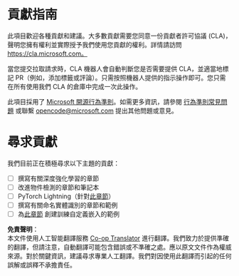 <!--
CO_OP_TRANSLATOR_METADATA:
{
  "original_hash": "847a587aa1b83f4d00858183ff3ed18a",
  "translation_date": "2025-08-24T22:18:29+00:00",
  "source_file": "etc/CONTRIBUTING.md",
  "language_code": "hk"
}
-->
# 貢獻指南

此項目歡迎各種貢獻和建議。大多數貢獻需要您同意一份貢獻者許可協議 (CLA)，聲明您擁有權利並實際授予我們使用您貢獻的權利。詳情請訪問 https://cla.microsoft.com。

當您提交拉取請求時，CLA 機器人會自動判斷您是否需要提供 CLA，並適當地標記 PR（例如，添加標籤或評論）。只需按照機器人提供的指示操作即可。您只需在所有使用我們 CLA 的倉庫中完成一次此操作。

此項目採用了 [Microsoft 開源行為準則](https://opensource.microsoft.com/codeofconduct/)。如需更多資訊，請參閱 [行為準則常見問題](https://opensource.microsoft.com/codeofconduct/faq/) 或聯繫 [opencode@microsoft.com](mailto:opencode@microsoft.com) 提出其他問題或意見。

# 尋求貢獻

我們目前正在積極尋求以下主題的貢獻：

- [ ] 撰寫有關深度強化學習的章節
- [ ] 改進物件檢測的章節和筆記本
- [ ] PyTorch Lightning（針對[此章節](https://github.com/microsoft/AI-For-Beginners/blob/main/3-NeuralNetworks/05-Frameworks/README.md)）
- [ ] 撰寫有關命名實體識別的章節和範例
- [ ] 為[此章節](https://github.com/microsoft/AI-For-Beginners/tree/main/5-NLP/15-LanguageModeling) 創建訓練自定義嵌入的範例

**免責聲明**：  
本文件使用人工智能翻譯服務 [Co-op Translator](https://github.com/Azure/co-op-translator) 進行翻譯。我們致力於提供準確的翻譯，但請注意，自動翻譯可能包含錯誤或不準確之處。應以原文文件作為權威來源。對於關鍵資訊，建議尋求專業人工翻譯。我們對因使用此翻譯而引起的任何誤解或誤釋不承擔責任。